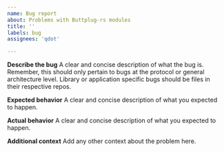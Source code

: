 ```yaml
---
name: Bug report
about: Problems with Buttplug-rs modules
title: ''
labels: bug
assignees: 'qdot'

---
```


**Describe the bug**
A clear and concise description of what the bug is. Remember, this should only pertain to bugs at the protocol or general architecture level. Library or application specific bugs should be files in their respective repos.

**Expected behavior**
A clear and concise description of what you expected to happen.

**Actual behavior**
A clear and concise description of what you expected to happen.

**Additional context**
Add any other context about the problem here.
